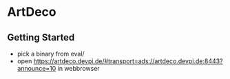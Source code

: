 # ArtDeco

## Getting Started
- pick a binary from eval/
- open https://artdeco.devpi.de/#transport=ads://artdeco.devpi.de:8443?announce=10 in webbrowser